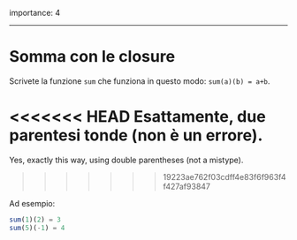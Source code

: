 importance: 4

---

# Somma con le closure

Scrivete la funzione `sum` che funziona in questo modo: `sum(a)(b) = a+b`.

<<<<<<< HEAD
Esattamente, due parentesi tonde (non è un errore).
=======
Yes, exactly this way, using double parentheses (not a mistype).
>>>>>>> 19223ae762f03cdff4e83f6f963f4f427af93847

Ad esempio:

```js
sum(1)(2) = 3
sum(5)(-1) = 4
```

